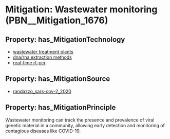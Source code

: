 # Mitigation: __Wastewater monitoring__ (PBN__Mitigation_1676)

## Property: has_MitigationTechnology

* [wastewater treatment plants](../Technology/PBN__Technology_1353)
* [dna/rna extraction methods](../Technology/PBN__Technology_4000)
* [real-time rt-pcr](../Technology/PBN__Technology_4001)

## Property: has_MitigationSource

* [randazzo_sars-cov-2_2020](../Article/PBN__Article_96)

## Property: has_MitigationPrinciple

Wastewater monitoring can track the presence and prevalence of viral genetic material in a community, allowing early detection and monitoring of contagious diseases like COVID-19.

